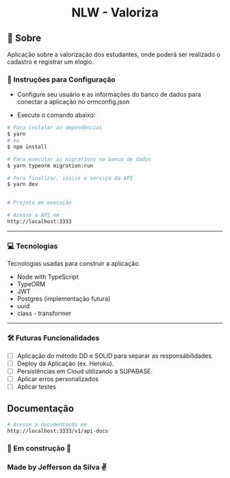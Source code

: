 <h1 align="center"> NLW - Valoriza </h1>

## :bookmark: Sobre

Aplicação sobre a valorização dos estudantes, onde poderá ser realizado o cadastro e registrar um elogio.

### :bookmark_tabs: Instruções para Configuração

- Configure seu usuário e as informações do banco de dados para conectar a aplicação no ormconfig.json

- Execute o comando abaixo:

```bash
# Para instalar as dependências
$ yarn
# ou
$ npm install

# Para executar as migrations no banco de dados
$ yarn typeorm migration:run

# Para finalizar, inicie o serviço da API
$ yarn dev


# Projeto em execução

# Acesse a API em
http://localhost:3333
```

---

### :computer: Tecnologias

Tecnologias usadas para construir a aplicação.

- Node with TypeScript
- TypeORM
- JWT
- Postgres (implementação futura)
- uuid
- class - transformer

---

### :hammer_and_wrench: Futuras Funcionalidades

- [ ] Aplicação do método DD e SOLID para separar as responsábilidades.
- [ ] Deploy da Aplicação (ex. Heroku).
- [ ] Persistências em Cloud utilizando a SUPABASE.
- [ ] Aplicar erros personalizados
- [ ] Aplicar testes

## Documentação

```bash
# Acesse a documentação em
http://localhost:3333/v1/api-docs
```

### :construction: Em construção :construction:

### Made by **Jefferson da Silva** :v:
